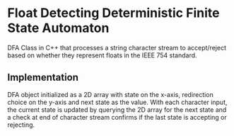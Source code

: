 # Float Detecting Deterministic Finite State Automaton

DFA Class in C++ that processes a string character stream to accept/reject based on whether they represent floats in the IEEE 754 standard.

## Implementation
DFA object initialized as a 2D array with state on the x-axis, redirection choice on the y-axis and next state as the value. With each character input, the current state is updated by querying the 2D array for the next state and a check at end of character stream confirms if the last state is accepting or rejecting.
